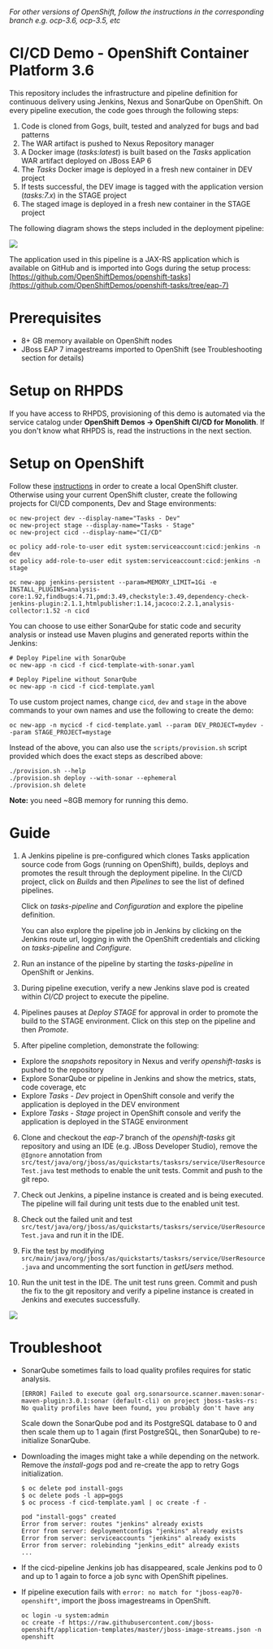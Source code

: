 *For other versions of OpenShift, follow the instructions in the corresponding branch e.g. ocp-3.6, ocp-3.5, etc*

# CI/CD Demo - OpenShift Container Platform 3.6

This repository includes the infrastructure and pipeline definition for continuous delivery using Jenkins, Nexus and SonarQube on OpenShift. On every pipeline execution, the code goes through the following steps:

1. Code is cloned from Gogs, built, tested and analyzed for bugs and bad patterns
2. The WAR artifact is pushed to Nexus Repository manager
3. A Docker image (_tasks:latest_) is built based on the _Tasks_ application WAR artifact deployed on JBoss EAP 6
4. The _Tasks_ Docker image is deployed in a fresh new container in DEV project
5. If tests successful, the DEV image is tagged with the application version (_tasks:7.x_) in the STAGE project
6. The staged image is deployed in a fresh new container in the STAGE project

The following diagram shows the steps included in the deployment pipeline:

![](images/pipeline.png?raw=true)

The application used in this pipeline is a JAX-RS application which is available on GitHub and is imported into Gogs during the setup process:
[https://github.com/OpenShiftDemos/openshift-tasks](https://github.com/OpenShiftDemos/openshift-tasks/tree/eap-7)

# Prerequisites
* 8+ GB memory available on OpenShift nodes
* JBoss EAP 7 imagestreams imported to OpenShift (see Troubleshooting section for details)

# Setup on RHPDS

If you have access to RHPDS, provisioning of this demo is automated via the service catalog under **OpenShift Demos &rarr; OpenShift CI/CD for Monolith**. If you don't know what RHPDS is, read the instructions in the next section.

# Setup on OpenShift
Follow these [instructions](docs/local-cluster.md) in order to create a local OpenShift cluster. Otherwise using your current OpenShift cluster, create the following projects for CI/CD components, Dev and Stage environments:

  ```
  oc new-project dev --display-name="Tasks - Dev"
  oc new-project stage --display-name="Tasks - Stage"
  oc new-project cicd --display-name="CI/CD"

  oc policy add-role-to-user edit system:serviceaccount:cicd:jenkins -n dev
  oc policy add-role-to-user edit system:serviceaccount:cicd:jenkins -n stage

  oc new-app jenkins-persistent --param=MEMORY_LIMIT=1Gi -e INSTALL_PLUGINS=analysis-core:1.92,findbugs:4.71,pmd:3.49,checkstyle:3.49,dependency-check-jenkins-plugin:2.1.1,htmlpublisher:1.14,jacoco:2.2.1,analysis-collector:1.52 -n cicd
  ```

You can choose to use either SonarQube for static code and security analysis or instead use Maven plugins 
and generated reports within the Jenkins:

  ```
  # Deploy Pipeline with SonarQube
  oc new-app -n cicd -f cicd-template-with-sonar.yaml

  # Deploy Pipeline without SonarQube
  oc new-app -n cicd -f cicd-template.yaml
  ```

To use custom project names, change `cicd`, `dev` and `stage` in the above commands to
your own names and use the following to create the demo:

  ```
  oc new-app -n mycicd -f cicd-template.yaml --param DEV_PROJECT=mydev --param STAGE_PROJECT=mystage
  ```

Instead of the above, you can also use the `scripts/provision.sh` script provided which does the exact steps as described above:
  ```
  ./provision.sh --help
  ./provision.sh deploy --with-sonar --ephemeral
  ./provision.sh delete
  ```

__Note:__ you need ~8GB memory for running this demo.

# Guide

1. A Jenkins pipeline is pre-configured which clones Tasks application source code from Gogs (running on OpenShift), builds, deploys and promotes the result through the deployment pipeline. In the CI/CD project, click on _Builds_ and then _Pipelines_ to see the list of defined pipelines.

    Click on _tasks-pipeline_ and _Configuration_ and explore the pipeline definition.

    You can also explore the pipeline job in Jenkins by clicking on the Jenkins route url, logging in with the OpenShift credentials and clicking on _tasks-pipeline_ and _Configure_.

2. Run an instance of the pipeline by starting the _tasks-pipeline_ in OpenShift or Jenkins.

3. During pipeline execution, verify a new Jenkins slave pod is created within _CI/CD_ project to execute the pipeline.

4. Pipelines pauses at _Deploy STAGE_ for approval in order to promote the build to the STAGE environment. Click on this step on the pipeline and then _Promote_.

5. After pipeline completion, demonstrate the following:
  * Explore the _snapshots_ repository in Nexus and verify _openshift-tasks_ is pushed to the repository
  * Explore SonarQube or pipeline in Jenkins and show the metrics, stats, code coverage, etc
  * Explore _Tasks - Dev_ project in OpenShift console and verify the application is deployed in the DEV environment
  * Explore _Tasks - Stage_ project in OpenShift console and verify the application is deployed in the STAGE environment  

6. Clone and checkout the _eap-7_ branch of the _openshift-tasks_ git repository and using an IDE (e.g. JBoss Developer Studio), remove the ```@Ignore``` annotation from ```src/test/java/org/jboss/as/quickstarts/tasksrs/service/UserResourceTest.java``` test methods to enable the unit tests. Commit and push to the git repo.

7. Check out Jenkins, a pipeline instance is created and is being executed. The pipeline will fail during unit tests due to the enabled unit test.

8. Check out the failed unit and test ```src/test/java/org/jboss/as/quickstarts/tasksrs/service/UserResourceTest.java``` and run it in the IDE.

9. Fix the test by modifying ```src/main/java/org/jboss/as/quickstarts/tasksrs/service/UserResource.java``` and uncommenting the sort function in _getUsers_ method.

10. Run the unit test in the IDE. The unit test runs green. Commit and push the fix to the git repository and verify a pipeline instance is created in Jenkins and executes successfully.

![](images/jenkins-pipeline.png?raw=true)

# Troubleshoot

* SonarQube sometimes fails to load quality profiles requires for static analysis.
  ```
  [ERROR] Failed to execute goal org.sonarsource.scanner.maven:sonar-maven-plugin:3.0.1:sonar (default-cli) on project jboss-tasks-rs: No quality profiles have been found, you probably don't have any
  ```

  Scale down the SonarQube pod and its PostgreSQL database to 0 and then scale them up to 1 again (first PostgreSQL, then SonarQube) to re-initialize SonarQube.

* Downloading the images might take a while depending on the network. Remove the _install-gogs_ pod and re-create the app to retry Gogs initialization.

  ```
  $ oc delete pod install-gogs
  $ oc delete pods -l app=gogs
  $ oc process -f cicd-template.yaml | oc create -f -

  pod "install-gogs" created
  Error from server: routes "jenkins" already exists
  Error from server: deploymentconfigs "jenkins" already exists
  Error from server: serviceaccounts "jenkins" already exists
  Error from server: rolebinding "jenkins_edit" already exists
  ...
  ```

* If the cicd-pipeline Jenkins job has disappeared, scale Jenkins pod to 0 and up to 1 again to force a job sync with OpenShift pipelines.

* If pipeline execution fails with ```error: no match for "jboss-eap70-openshift"```, import the jboss imagestreams in OpenShift.

  ```
  oc login -u system:admin
  oc create -f https://raw.githubusercontent.com/jboss-openshift/application-templates/master/jboss-image-streams.json -n openshift
  ```
